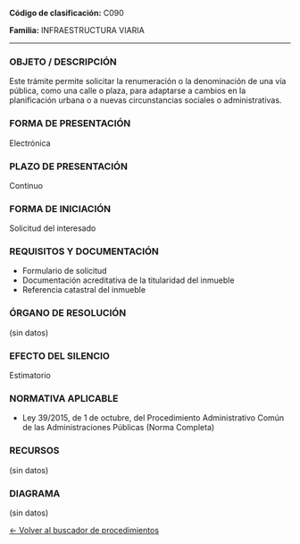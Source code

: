 
**Código de clasificación:** C090

**Familia:** INFRAESTRUCTURA VIARIA

---

### OBJETO / DESCRIPCIÓN

Este trámite permite solicitar la renumeración o la denominación de una vía pública, como una calle o plaza, para adaptarse a cambios en la planificación urbana o a nuevas circunstancias sociales o administrativas.

### FORMA DE PRESENTACIÓN

Electrónica

### PLAZO DE PRESENTACIÓN

Continuo

### FORMA DE INICIACIÓN

Solicitud del interesado

### REQUISITOS Y DOCUMENTACIÓN

- Formulario de solicitud
- Documentación acreditativa de la titularidad del inmueble
- Referencia catastral del inmueble

### ÓRGANO DE RESOLUCIÓN

(sin datos)

### EFECTO DEL SILENCIO

Estimatorio

### NORMATIVA APLICABLE

- Ley 39/2015, de 1 de octubre, del Procedimiento Administrativo Común de las Administraciones Públicas (Norma Completa)

### RECURSOS

(sin datos)

### DIAGRAMA

(sin datos)

[← Volver al buscador de procedimientos](../buscador.md)